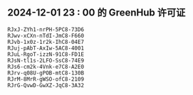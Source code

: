 ## 2024-12-01 23 : 00 的 GreenHub 许可证
```
RJxJ-ZYh1-nrPH-5PC8-73D6
RJwv-xCXn-nTdI-JmC8-F660
RJvb-1x0z-1r2k-IhC8-04E7
RJuj-pAbT-AxIw-5AC8-4001
RJuL-RgoT-izzN-91C8-FD1E
RJsN-tl1s-2LFO-SsC8-74E9
RJs6-cm2k-4Vnk-e7C8-A2E0
RJrv-q08U-gPOB-mtC8-130B
RJrM-8MrR-gWSO-ofC8-2109
RJrG-QvwD-GwXZ-JqC8-3A32
```
